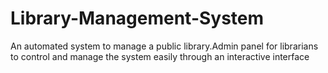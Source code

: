 # Library-Management-System
An automated system to manage a public library.Admin panel for librarians to control and manage the system easily through an interactive interface

